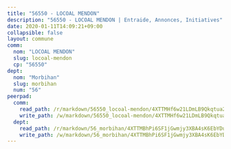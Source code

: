 ```yaml
---
title: "56550 - LOCOAL MENDON"
description: "56550 - LOCOAL MENDON | Entraide, Annonces, Initiatives"
date: 2020-01-11T14:09:21+09:00
collapsible: false
layout: commune
comm:
  nom: "LOCOAL MENDON"
  slug: locoal-mendon
  cp: "56550"
dept:
  nom: "Morbihan"
  slug: morbihan
  num: "56"
peerpad:
  comm:
    read_path: /r/markdown/56550_locoal-mendon/4XTTMHf6w21LDmLB9Qkqtua2GDYH2Qhnc3TBbgk1jB3JtFbzE
    write_path: /w/markdown/56550_locoal-mendon/4XTTMHf6w21LDmLB9Qkqtua2GDYH2Qhnc3TBbgk1jB3JtFbzE-K3TgUhm4A72AnaTyi1CuoTxpW9BRnVSNFLaUwvMWcjLaDPeFRBX6nWkzLNMce6vgKqNcQGR5RaVpiia96VSLpzMkTozhfGQodFxWzGn8Na66VUS4XVSTVvk922pFXEDCZA1LwVsU
  dept:
    read_path: /r/markdown/56_morbihan/4XTTMBhPi6SF1jGwmjy3XBA4sK6EbYDun44EYwF3irZ7aBa5U
    write_path: /w/markdown/56_morbihan/4XTTMBhPi6SF1jGwmjy3XBA4sK6EbYDun44EYwF3irZ7aBa5U-K3TgV3HyhWtqSpmJ2GGLPRtHigVTcxkFRVLMX5R66UyRAN55PNUQgmTNwaDuJmWps9EVWQzncDySYbA7Pg7qEdRXsayrZysPHK4HeKM3FG1U8vQvyUvaDoFo4L4Z8coFC71q4zES
---
```



